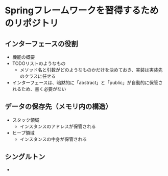 # Springフレームワークを習得するためのリポジトリ

## インターフェースの役割
- 機能の概要
- TODOリストのようなもの
  - メソッド名と引数がどのようなものかだけを決めておき、実装は実装先のクラスに任せる
- インターフェースは、暗黙的に「abstract」と「public」が自動的に保管されるため、書く必要がない

## データの保存先（メモリ内の構造）
- スタック領域
  - インスタンスのアドレスが保管される
- ヒープ領域
  - インスタンスの中身が保管される

## シングルトン
- 

